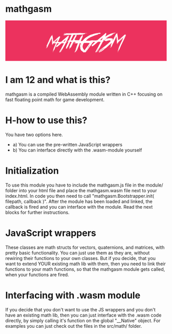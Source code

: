 # mathgasm
![alt tag](https://raw.githubusercontent.com/SupraHot/mathgasm/master/mathgasm.png)

I am 12 and what is this?
===
mathgasm is a compiled WebAssembly module written in C++ focusing on fast floating point math for game development.

H-how to use this?
===
You have two options here.
* a) You can use the pre-written JavaScript wrappers
* b) You can interface directly with the .wasm-module yourself

Initialization
===
To use this module you have to include the mathgasm.js file in the module/ folder into your html file and place the mathgasm.wasm file next to your index.html. In code you then need to call "mathgasm.Bootstrapper.init( filepath, callback )". After the module has been loaded and linked, the callback is fired and you can interface with the module. Read the next blocks for further instructions.

JavaScript wrappers
===
These classes are math structs for vectors, quaternions, and matrices, with pretty basic functionality. You can just use them as they are, without rewiring their functions to your own classes. But if you decide, that you want to extend YOUR existing math lib with them, then you need to link their functions to your math functions, so that the mathgasm module gets called, when your functions are fired.

Interfacing with .wasm module
===
If you decide that you don't want to use the JS wrappers and you don't have an existing math lib, then you can just interface with the .wasm code directly, by simply calling it's function on the global "__Native" object. For examples you can just check out the files in the src/math/ folder.